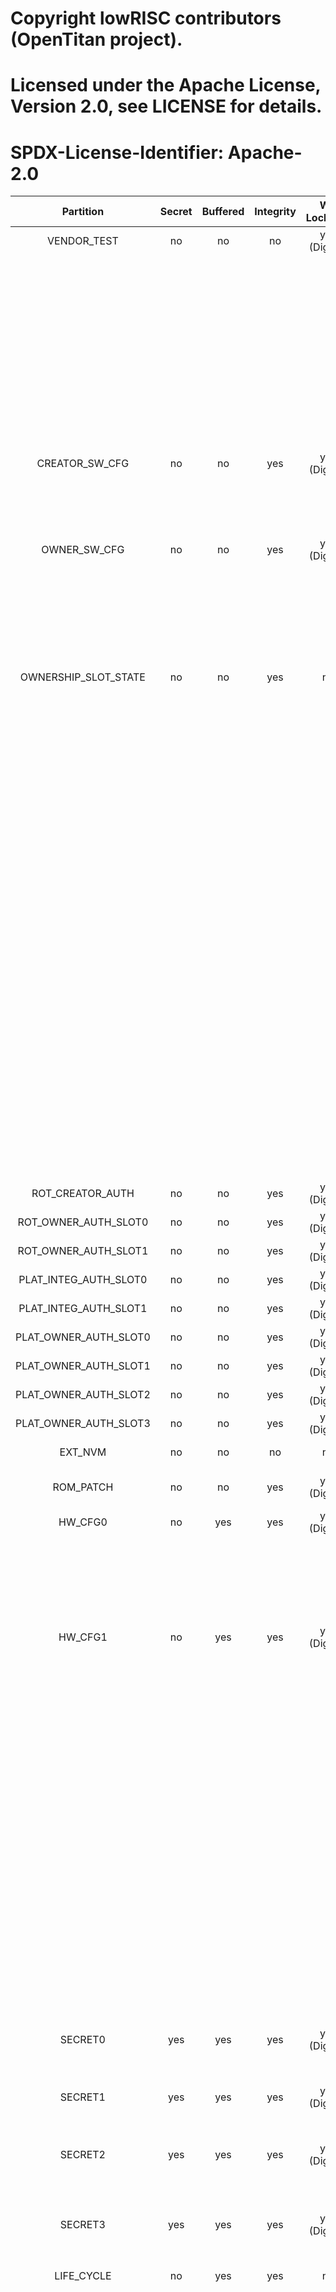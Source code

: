 # Copyright lowRISC contributors (OpenTitan project).
# Licensed under the Apache License, Version 2.0, see LICENSE for details.
# SPDX-License-Identifier: Apache-2.0

<!--
DO NOT EDIT THIS FILE DIRECTLY.
It has been generated with ./util/topgen.py -t hw/top_darjeeling/data/top_darjeeling.hjson
-->

|       Partition       |  Secret  |  Buffered  |  Integrity  |  WR Lockable  |  RD Lockable  | Description                                                               |
|:---------------------:|:--------:|:----------:|:-----------:|:-------------:|:-------------:|:--------------------------------------------------------------------------|
|      VENDOR_TEST      |    no    |     no     |     no      | yes (Digest)  |   yes (CSR)   | Vendor test partition.                                                    |
|                       |          |            |             |               |               | This is reserved for manufacturing smoke checks. The OTP wrapper          |
|                       |          |            |             |               |               | control logic inside prim_otp is allowed to read/write to this            |
|                       |          |            |             |               |               | region. ECC uncorrectable errors seen on the functional prim_otp          |
|                       |          |            |             |               |               | interface will not lead to an alert for this partition.                   |
|                       |          |            |             |               |               | Instead, such errors will be reported as correctable ECC errors.          |
|    CREATOR_SW_CFG     |    no    |     no     |     yes     | yes (Digest)  |   yes (CSR)   | Software configuration partition.                                         |
|                       |          |            |             |               |               | This is for device-specific calibration data. For example, clock,         |
|                       |          |            |             |               |               | LDO, RNG.                                                                 |
|     OWNER_SW_CFG      |    no    |     no     |     yes     | yes (Digest)  |   yes (CSR)   | Software configuration partition.                                         |
|                       |          |            |             |               |               | This contains data that changes software behavior in the ROM, for         |
|                       |          |            |             |               |               | example enabling defensive features in ROM or selecting failure           |
|                       |          |            |             |               |               | modes if verification fails.                                              |
| OWNERSHIP_SLOT_STATE  |    no    |     no     |     yes     |      no       |   yes (CSR)   | SW managed asset ownership states partition.                              |
|                       |          |            |             |               |               |                                                                           |
|                       |          |            |             |               |               | Multibit enable value for the tracking the asset ownership states.        |
|                       |          |            |             |               |               | Note that the states can be written multiple times in a device lifetime.  |
|                       |          |            |             |               |               | The values to be written are engineered in the same way as the LC_CTRL    |
|                       |          |            |             |               |               | state encoding words so that the ECC encoding remains valid even after    |
|                       |          |            |             |               |               | updating the values.                                                      |
|                       |          |            |             |               |               |                                                                           |
|                       |          |            |             |               |               | The constants can be found in the lc_ctrl_state_pkg.sv package.           |
|                       |          |            |             |               |               |                                                                           |
|                       |          |            |             |               |               | The programming order has to adhere to:                                   |
|                       |          |            |             |               |               |                                                                           |
|                       |          |            |             |               |               | OWNERSHIP_ST_RAW (factory all-zero state) ->                              |
|                       |          |            |             |               |               | OWNERSHIP_ST_LOCKED0 ->                                                   |
|                       |          |            |             |               |               | OWNERSHIP_ST_RELEASED0 ->                                                 |
|                       |          |            |             |               |               | ...                                                                       |
|                       |          |            |             |               |               | OWNERSHIP_ST_SCRAPPED                                                     |
|                       |          |            |             |               |               |                                                                           |
|                       |          |            |             |               |               | Note that if there are less than 4 slots available the higher slot states |
|                       |          |            |             |               |               | become logically equivalent to OWNERSHIP_SCRAPPED (firmware has to handle |
|                       |          |            |             |               |               | this correctly).                                                          |
|   ROT_CREATOR_AUTH    |    no    |     no     |     yes     | yes (Digest)  |   yes (CSR)   | Software managed creator partition.                                       |
| ROT_OWNER_AUTH_SLOT0  |    no    |     no     |     yes     | yes (Digest)  |   yes (CSR)   | Software managed owner slot 0 partition.                                  |
| ROT_OWNER_AUTH_SLOT1  |    no    |     no     |     yes     | yes (Digest)  |   yes (CSR)   | Software managed owner slot 1 partition.                                  |
| PLAT_INTEG_AUTH_SLOT0 |    no    |     no     |     yes     | yes (Digest)  |   yes (CSR)   | Software managed platform integrator slot 0 partition.                    |
| PLAT_INTEG_AUTH_SLOT1 |    no    |     no     |     yes     | yes (Digest)  |   yes (CSR)   | Software managed platform integrator slot 1 partition.                    |
| PLAT_OWNER_AUTH_SLOT0 |    no    |     no     |     yes     | yes (Digest)  |   yes (CSR)   | Software managed platform owner slot 0 partition.                         |
| PLAT_OWNER_AUTH_SLOT1 |    no    |     no     |     yes     | yes (Digest)  |   yes (CSR)   | Software managed platform owner slot 1 partition.                         |
| PLAT_OWNER_AUTH_SLOT2 |    no    |     no     |     yes     | yes (Digest)  |   yes (CSR)   | Software managed platform owner slot 2 partition.                         |
| PLAT_OWNER_AUTH_SLOT3 |    no    |     no     |     yes     | yes (Digest)  |   yes (CSR)   | Software managed platform owner slot 3 partition.                         |
|        EXT_NVM        |    no    |     no     |     no      |      no       |   yes (CSR)   | Anti-replay protection Strike Counters partition.                         |
|       ROM_PATCH       |    no    |     no     |     yes     | yes (Digest)  |   yes (CSR)   | ROM Patch Code section. May contain multiple signed ROM2 patches.         |
|        HW_CFG0        |    no    |    yes     |     yes     | yes (Digest)  |      no       | Hardware configuration 0 partition.                                       |
|                       |          |            |             |               |               | This contains                                                             |
|                       |          |            |             |               |               | - DEVICE_ID: Unique device identifier.                                    |
|                       |          |            |             |               |               | - MANUF_STATE: Vector for capturing the manufacturing status.             |
|        HW_CFG1        |    no    |    yes     |     yes     | yes (Digest)  |      no       | Hardware configuration 1 partition.                                       |
|                       |          |            |             |               |               | This contains                                                             |
|                       |          |            |             |               |               | EN_SRAM_IFETCH: Enable / disable execute from SRAM CSR switch.            |
|                       |          |            |             |               |               | SOC_DBG_STATE: Multibit enable value for the SOC debug authorization.     |
|                       |          |            |             |               |               | Note SOC_DBG_STATE will be written twice in a device lifetime. The        |
|                       |          |            |             |               |               | values to be written are engineered in the same way as the LC_CTRL        |
|                       |          |            |             |               |               | state encoding words: the ECC encoding remains valid even after           |
|                       |          |            |             |               |               | writing the second value on top of the first.                             |
|                       |          |            |             |               |               |                                                                           |
|                       |          |            |             |               |               | The constants can be found in the lc_ctrl_state_pkg.sv package.           |
|                       |          |            |             |               |               |                                                                           |
|                       |          |            |             |               |               | The programming order has to adhere to:                                   |
|                       |          |            |             |               |               |                                                                           |
|                       |          |            |             |               |               | SOC_DBG_RAW -> SOC_DBG_PRE_PROD -> SOC_DBG_PROD.                          |
|        SECRET0        |   yes    |    yes     |     yes     | yes (Digest)  | yes (Digest)  | Secret partition 0.                                                       |
|                       |          |            |             |               |               | This contains TEST lifecycle unlock tokens.                               |
|        SECRET1        |   yes    |    yes     |     yes     | yes (Digest)  | yes (Digest)  | Secret partition 1.                                                       |
|                       |          |            |             |               |               | This contains the SRAM scrambling key seed.                               |
|        SECRET2        |   yes    |    yes     |     yes     | yes (Digest)  | yes (Digest)  | Secret partition 2.                                                       |
|                       |          |            |             |               |               | This contains RMA unlock token, creator root key, and creator seed.       |
|        SECRET3        |   yes    |    yes     |     yes     | yes (Digest)  | yes (Digest)  | Secret partition 3.                                                       |
|                       |          |            |             |               |               | This contains the owner seed.                                             |
|      LIFE_CYCLE       |    no    |    yes     |     yes     |      no       |      no       | Lifecycle partition.                                                      |
|                       |          |            |             |               |               | This contains lifecycle transition count and state. This partition        |
|                       |          |            |             |               |               | cannot be locked since the life cycle state needs to advance to RMA       |
|                       |          |            |             |               |               | in-field. Note that while this partition is not marked secret, it         |
|                       |          |            |             |               |               | is not readable nor writeable via the DAI. Only the LC controller         |
|                       |          |            |             |               |               | can access this partition, and even via the LC controller it is not       |
|                       |          |            |             |               |               | possible to read the raw manufacturing life cycle state in encoded        |
|                       |          |            |             |               |               | form, since that encoding is considered a netlist secret. The LC          |
|                       |          |            |             |               |               | controller only exposes a decoded version of this state.                  |
